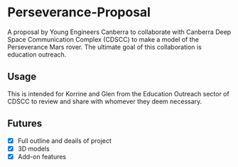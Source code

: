 # Perseverance-Proposal
A proposal by Young Engineers Canberra to collaborate with Canberra Deep Space Communication Complex (CDSCC) to make a model of the Perseverance Mars rover. The ultimate goal of this collaboration is education outreach.

## Usage
This is intended for Korrine and Glen from the Education Outreach sector of CDSCC to review and share with whomever they deem necessary.

## Futures
- [x] Full outline and deails of project
- [x] 3D models
- [x] Add-on features
